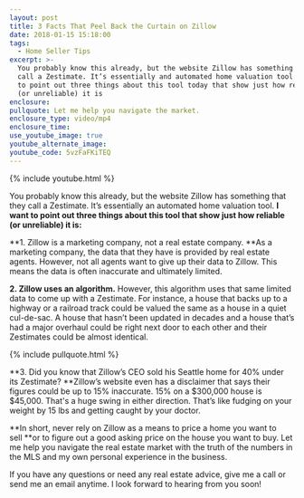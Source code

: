 ```yaml
---
layout: post
title: 3 Facts That Peel Back the Curtain on Zillow
date: 2018-01-15 15:18:00
tags:
  - Home Seller Tips
excerpt: >-
  You probably know this already, but the website Zillow has something that they
  call a Zestimate. It’s essentially and automated home valuation tool. I want
  to point out three things about this tool today that show just how reliable
  (or unreliable) it is
enclosure:
pullquote: Let me help you navigate the market.
enclosure_type: video/mp4
enclosure_time:
use_youtube_image: true
youtube_alternate_image:
youtube_code: 5vzFaFKiTEQ
---
```



{% include youtube.html %}

You probably know this already, but the website Zillow has something that they call a Zestimate. It’s essentially an automated home valuation tool. **I want to point out three things about this tool that show just how reliable (or unreliable) it is:**

**1. Zillow is a marketing company, not a real estate company.&nbsp;**As a marketing company, the data that they have is provided by real estate agents. However, not all agents want to give up their data to Zillow. This means the data is often inaccurate and ultimately limited.

**2. Zillow uses an algorithm.** However, this algorithm uses that same limited data to come up with a Zestimate. For instance, a house that backs up to a highway or a railroad track could be valued the same as a house in a quiet cul-de-sac. A house that hasn’t been updated in decades and a house that’s had a major overhaul could be right next door to each other and their Zestimates could be almost identical.

{% include pullquote.html %}

**3. Did you know that Zillow’s CEO sold his Seattle home for 40% under its Zestimate?&nbsp;**Zillow’s website even has a disclaimer that says their figures could be up to 15% inaccurate. 15% on a $300,000 house is $45,000. That's a huge swing in either direction. That’s like fudging on your weight by 15 lbs and getting caught by your doctor.

**In short, never rely on Zillow as a means to price a home you want to sell&nbsp;**or to figure out a good asking price on the house you want to buy. Let me help you navigate the real estate market with the truth of the numbers in the MLS and my own personal experience in the business.

If you have any questions or need any real estate advice, give me a call or send me an email anytime. I look forward to hearing from you soon!